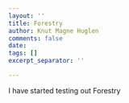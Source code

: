 ```yaml
---
layout: ''
title: Forestry
author: Knut Magne Huglen
comments: false
date: 
tags: []
excerpt_separator: ''

---
```

I have started testing out Forestry